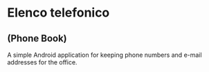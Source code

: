 # Elenco telefonico
## (Phone Book)

A simple Android application for keeping phone numbers and e-mail addresses for the office.
